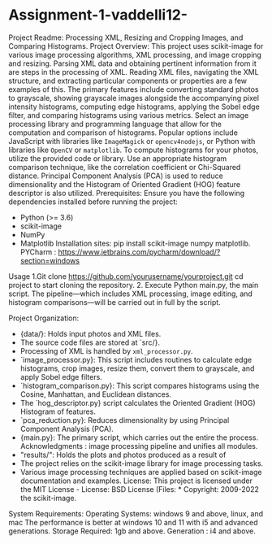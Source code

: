 # Assignment-1-vaddelli12-
Project Readme: 
Processing XML, 
Resizing and Cropping Images, 
and Comparing Histograms.
Project Overview:
This project uses scikit-image for various image processing algorithms, XML processing, and image cropping and resizing. 
Parsing XML data and obtaining pertinent information from it are steps in the processing of XML.
Reading XML files, navigating the XML structure, and extracting particular components or properties are a few examples of this.
The primary features include converting standard photos to grayscale, showing grayscale images alongside the accompanying pixel intensity histograms, computing edge histograms, applying the Sobel edge filter, and comparing histograms using various metrics. 
Select an image processing library and programming language that allow for the computation and comparison of histograms. 
Popular options include JavaScript with libraries like `ImageMagick` or `opencv4nodejs`, or Python with libraries like `OpenCV` or `matplotlib`.
To compute histograms for your photos, utilize the provided code or library. 
Use an appropriate histogram comparison technique, like the correlation coefficient or Chi-Squared distance. 
Principal Component Analysis (PCA) is used to reduce dimensionality and the Histogram of Oriented Gradient (HOG) feature descriptor is also utilized.
Prerequisites:
Ensure you have the following dependencies installed before running the project:
- Python (>= 3.6)
- scikit-image
- NumPy
- Matplotlib
Installation sites:
pip install scikit-image numpy matplotlib.
PYCharm : https://www.jetbrains.com/pycharm/download/?section=windows

Usage
1.Git clone 
https://github.com/yourusername/yourproject.git cd project to start cloning the repository.
2. Execute Python main.py, the main script.
The pipeline—which includes XML processing, image editing, and histogram comparisons—will be carried out in full by the script.

Project Organization:

 - {data/}: Holds input photos and XML files.
 - The source code files are stored at `src/}.
  - Processing of XML is handled by `xml_processor.py`.
  - `image_processor.py}: This script includes routines to calculate edge histograms, crop images, resize them, convert them to grayscale, and apply Sobel edge filters.
  - `histogram_comparison.py}: This script compares histograms using the Cosine, Manhattan, and Euclidean distances.
  - The `hog_descriptor.py} script calculates the Oriented Gradient (HOG) Histogram of features.
  - `pca_reduction.py}: Reduces dimensionality by using Principal Component Analysis (PCA).
  - {main.py}: The primary script, which carries out the entire 
the process.
Acknowledgments : 
image processing pipeline and unifies all modules.
- "results/": Holds the plots and photos produced as a result of
- The project relies on the scikit-image library for image processing tasks.
- Various image processing techniques are applied based on scikit-image documentation and examples.
License:
This project is licensed under the MIT License - License: BSD License (Files: * Copyright: 2009-2022 the scikit-image.

System Requirements:
Operating Systems: windows 9 and above, linux, and mac
The performance is better at windows 10 and 11 with i5 and advanced generations.
Storage Required: 1gb and above.
Generation : i4 and above.
